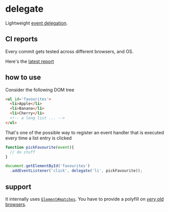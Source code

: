 # delegate
Lightweight [event delegation](http://stackoverflow.com/questions/1687296/what-is-dom-event-delegation).

## CI reports

Every commit gets tested across different browsers, and OS.

Here's the [latest report](https://travis-ci.org/brunoscopelliti/delegate)

## how to use

Consider the following DOM tree

```html
<ul id='favourites'>
  <li>Apple</li>
  <li>Banana</li>
  <li>Cherry</li>
  <!-- a long list ... -->
</ul>
```

That's one of the possible way to register an event handler that is executed every time a list entry is clicked

```js
function pickFavourite(event){
  // do stuff
}

document.getElementById('favourites')
  .addEventListener('click', delegate('li', pickFavourite));
```

## support

It internally uses [`Element#matches`](https://developer.mozilla.org/it/docs/Web/API/Element/matches). You have to provide a polyfill on [*very* old browsers](http://caniuse.com/#feat=matchesselector).
